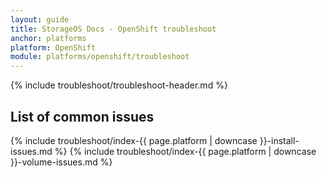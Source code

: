 ```yaml
---
layout: guide
title: StorageOS Docs - OpenShift troubleshoot
anchor: platforms
platform: OpenShift
module: platforms/openshift/troubleshoot
---
```


{% include troubleshoot/troubleshoot-header.md %}

## List of common issues

{% include troubleshoot/index-{{ page.platform | downcase }}-install-issues.md %}
{% include troubleshoot/index-{{ page.platform | downcase }}-volume-issues.md %}

